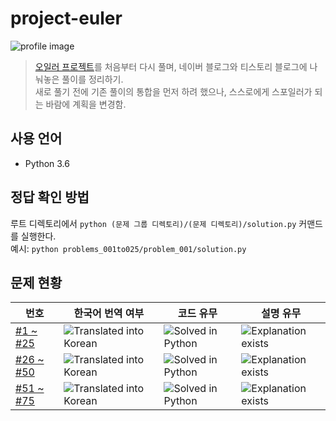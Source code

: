 # project-euler

![profile image](https://projecteuler.net/profile/ony3000.png)

> [오일러 프로젝트](https://projecteuler.net/)를 처음부터 다시 풀며, 네이버 블로그와 티스토리 블로그에 나눠놓은 풀이를 정리하기.<br>
> 새로 풀기 전에 기존 풀이의 통합을 먼저 하려 했으나, 스스로에게 스포일러가 되는 바람에 계획을 변경함.

## 사용 언어

* Python 3.6

## 정답 확인 방법

루트 디렉토리에서 `python (문제 그룹 디렉토리)/(문제 디렉토리)/solution.py` 커맨드를 실행한다.<br>
예시: `python problems_001to025/problem_001/solution.py`

## 문제 현황

번호 | 한국어 번역 여부 | 코드 유무 | 설명 유무
--- | --- | --- | ---
[#1 ~ #25](problems_001to025) | ![Translated into Korean](https://img.shields.io/badge/Translated-25%2F25-brightgreen) | ![Solved in Python](https://img.shields.io/badge/Solved-25%2F25-brightgreen) | ![Explanation exists](https://img.shields.io/badge/Explained-25%2F25-brightgreen)
[#26 ~ #50](problems_026to050) | ![Translated into Korean](https://img.shields.io/badge/Translated-25%2F25-brightgreen) | ![Solved in Python](https://img.shields.io/badge/Solved-25%2F25-brightgreen) | ![Explanation exists](https://img.shields.io/badge/Explained-3%2F25-lightgrey)
[#51 ~ #75](problems_051to075) | ![Translated into Korean](https://img.shields.io/badge/Translated-24%2F25-green) | ![Solved in Python](https://img.shields.io/badge/Solved-24%2F25-green) | ![Explanation exists](https://img.shields.io/badge/Explained-9%2F25-lightgrey)
